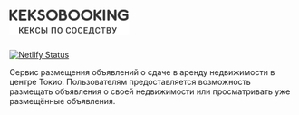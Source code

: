 # <a href="https://seetochka-keksobooking.netlify.app/" style="display: inline-flex;"><img src="img/keksobooking.svg" alt="Keksobooking" width="211" height="45" style="display: inline-flex;"></a>
[![Netlify Status](https://api.netlify.com/api/v1/badges/2b158805-ecb3-4ad8-af4e-e42b44997671/deploy-status)](https://app.netlify.com/sites/seetochka-keksobooking/deploys)

Сервис размещения объявлений о сдаче в аренду недвижимости в центре Токио. Пользователям предоставляется возможность размещать объявления о своей недвижимости или просматривать уже размещённые объявления.